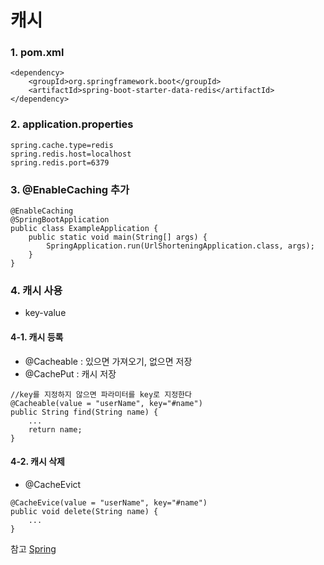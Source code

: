 ﻿# 캐시

### 1. pom.xml
```
<dependency>
	<groupId>org.springframework.boot</groupId>
	<artifactId>spring-boot-starter-data-redis</artifactId>
</dependency>
```

### 2. application.properties
```
spring.cache.type=redis
spring.redis.host=localhost
spring.redis.port=6379
```

### 3. @EnableCaching 추가
```
@EnableCaching
@SpringBootApplication
public class ExampleApplication {
	public static void main(String[] args) {
		SpringApplication.run(UrlShorteningApplication.class, args);
	}
}
```

### 4. 캐시 사용
- key-value
#### 4-1. 캐시 등록
- @Cacheable : 있으면 가져오기, 없으면 저장
- @CachePut : 캐시 저장
```
//key를 지정하지 않으면 파라미터를 key로 지정한다
@Cacheable(value = "userName", key="#name")
public String find(String name) {
	...
    return name;
}
```

#### 4-2. 캐시 삭제
- @CacheEvict
```
@CacheEvice(value = "userName", key="#name")
public void delete(String name) {
	...
}
```


참고
[Spring](https://docs.spring.io/spring/docs/current/spring-framework-reference/integration.html#cache)